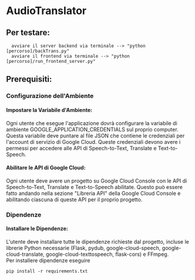 # AudioTranslator

## Per testare:
      avviare il server backend via terminale --> "python [percorso]/backTrans.py"
      avviare il frontend via terminale --> "python [percorso]/run_frontend_server.py"

## Prerequisiti:
### Configurazione dell'Ambiente
#### Impostare la Variabile d'Ambiente:
Ogni utente che esegue l'applicazione dovrà configurare la variabile di ambiente GOOGLE_APPLICATION_CREDENTIALS sul proprio computer. Questa variabile deve puntare al file JSON che contiene le credenziali per l'account di servizio di Google Cloud. Queste credenziali devono avere i permessi per accedere alle API di Speech-to-Text, Translate e Text-to-Speech.

#### Abilitare le API di Google Cloud:
Ogni utente deve avere un progetto su Google Cloud Console con le API di Speech-to-Text, Translate e Text-to-Speech abilitate. Questo può essere fatto andando nella sezione "Libreria API" della Google Cloud Console e abilitando ciascuna di queste API per il proprio progetto.

### Dipendenze
#### Installare le Dipendenze:
L'utente deve installare tutte le dipendenze richieste dal progetto, incluse le librerie Python necessarie (Flask, pydub, google-cloud-speech, google-cloud-translate, google-cloud-texttospeech, flask-cors) e FFmpeg.  
Per installere dipendenze eseguire
```
pip install -r requirements.txt
```
